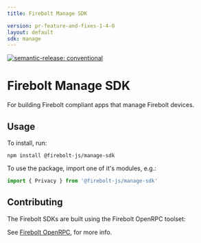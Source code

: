 ```yaml
---
title: Firebolt Manage SDK

version: pr-feature-and-fixes-1-4-0
layout: default
sdk: manage
---
```


[![semantic-release: conventional](https://img.shields.io/badge/semantic--release-conventional-e10079?logo=semantic-release)](https://github.com/semantic-release/semantic-release)

# Firebolt Manage SDK
For building Firebolt compliant apps that manage Firebolt devices.

## Usage
To install, run:

```
npm install @firebolt-js/manage-sdk
```

To use the package, import one of it's modules, e.g.:

```js
import { Privacy } from '@firebolt-js/manage-sdk'
```

## Contributing
The Firebolt SDKs are built using the Firebolt OpenRPC toolset:

See [Firebolt OpenRPC](https://www.github.com/rdkcentral/firebolt-openrpc/), for more info. 
